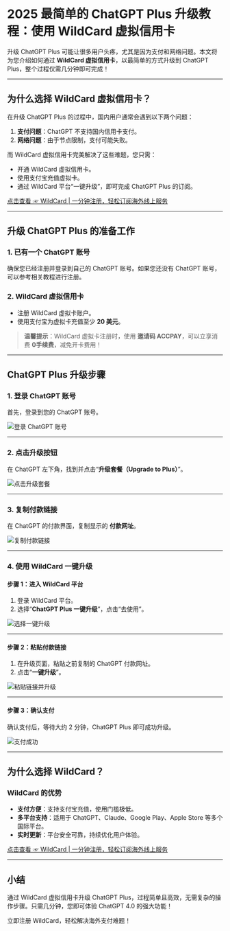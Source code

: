 # 2025 最简单的 ChatGPT Plus 升级教程：使用 WildCard 虚拟信用卡

升级 ChatGPT Plus 可能让很多用户头疼，尤其是因为支付和网络问题。本文将为您介绍如何通过 **WildCard 虚拟信用卡**，以最简单的方式升级到 ChatGPT Plus，整个过程仅需几分钟即可完成！

---

## 为什么选择 WildCard 虚拟信用卡？

在升级 ChatGPT Plus 的过程中，国内用户通常会遇到以下两个问题：
1. **支付问题**：ChatGPT 不支持国内信用卡支付。
2. **网络问题**：由于节点限制，支付可能失败。

而 WildCard 虚拟信用卡完美解决了这些难题，您只需：
- 开通 WildCard 虚拟信用卡。
- 使用支付宝充值虚拟卡。
- 通过 WildCard 平台“一键升级”，即可完成 ChatGPT Plus 的订阅。

[点击查看 ☞ WildCard | 一分钟注册，轻松订阅海外线上服务](https://bit.ly/bewildcard)

---

## 升级 ChatGPT Plus 的准备工作

### 1. 已有一个 ChatGPT 账号
确保您已经注册并登录到自己的 ChatGPT 账号。如果您还没有 ChatGPT 账号，可以参考相关教程进行注册。

### 2. WildCard 虚拟信用卡
- 注册 WildCard 虚拟卡账户。
- 使用支付宝为虚拟卡充值至少 **20 美元**。

> **温馨提示**：WildCard 虚拟卡注册时，使用 **邀请码 ACCPAY**，可以立享消费 **0手续费**，减免开卡费用！

---

## ChatGPT Plus 升级步骤

### 1. 登录 ChatGPT 账号
首先，登录到您的 ChatGPT 账号。

![登录 ChatGPT 账号](https://mdnice007.oss-cn-beijing.aliyuncs.com/obsidian/202410030940249.png)

---

### 2. 点击升级按钮
在 ChatGPT 左下角，找到并点击“**升级套餐（Upgrade to Plus）**”。

![点击升级套餐](https://mdnice007.oss-cn-beijing.aliyuncs.com/obsidian/202410030947285.png)

---

### 3. 复制付款链接
在 ChatGPT 的付款界面，复制显示的 **付款网址**。

![复制付款链接](https://mdnice007.oss-cn-beijing.aliyuncs.com/obsidian/202410030950482.png)

---

### 4. 使用 WildCard 一键升级

#### 步骤 1：进入 WildCard 平台
1. 登录 WildCard 平台。
2. 选择“**ChatGPT Plus 一键升级**”，点击“去使用”。

![选择一键升级](https://mdnice007.oss-cn-beijing.aliyuncs.com/obsidian/202410031001013.png)

---

#### 步骤 2：粘贴付款链接
1. 在升级页面，粘贴之前复制的 ChatGPT 付款网址。
2. 点击“**一键升级**”。

![粘贴链接并升级](https://mdnice007.oss-cn-beijing.aliyuncs.com/obsidian/202410031007184.png)

---

#### 步骤 3：确认支付
确认支付后，等待大约 2 分钟，ChatGPT Plus 即可成功升级。

![支付成功](https://mdnice007.oss-cn-beijing.aliyuncs.com/obsidian/202410031009997.png)

---

## 为什么选择 WildCard？

### WildCard 的优势
- **支付方便**：支持支付宝充值，使用门槛极低。
- **多平台支持**：适用于 ChatGPT、Claude、Google Play、Apple Store 等多个国际平台。
- **实时更新**：平台安全可靠，持续优化用户体验。

[点击查看 ☞ WildCard | 一分钟注册，轻松订阅海外线上服务](https://bit.ly/bewildcard)

---

## 小结

通过 WildCard 虚拟信用卡升级 ChatGPT Plus，过程简单且高效，无需复杂的操作步骤。只需几分钟，您即可体验 ChatGPT 4.0 的强大功能！

立即注册 WildCard，轻松解决海外支付难题！
